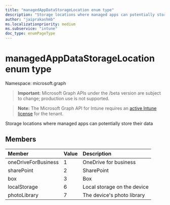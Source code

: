```yaml
---
title: "managedAppDataStorageLocation enum type"
description: "Storage locations where managed apps can potentially store their data"
author: "jaiprakashmb"
ms.localizationpriority: medium
ms.subservice: "intune"
doc_type: enumPageType
---
```


# managedAppDataStorageLocation enum type

Namespace: microsoft.graph
> **Important:** Microsoft Graph APIs under the /beta version are subject to change; production use is not supported.

> **Note:** The Microsoft Graph API for Intune requires an [active Intune license](https://go.microsoft.com/fwlink/?linkid=839381) for the tenant.


Storage locations where managed apps can potentially store their data

## Members
|Member|Value|Description|
|:---|:---|:---|
|oneDriveForBusiness|1|OneDrive for business|
|sharePoint|2|SharePoint|
|box|3|Box|
|localStorage|6|Local storage on the device|
|photoLibrary|7|The device's photo library|
